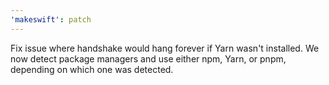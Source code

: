 ```yaml
---
'makeswift': patch
---
```


Fix issue where handshake would hang forever if Yarn wasn't installed. We now detect package managers and use either npm, Yarn, or pnpm, depending on which one was detected.
